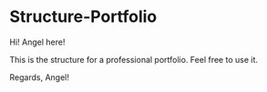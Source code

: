 # Structure-Portfolio

Hi! Angel here!

This is the structure for a professional portfolio. Feel free to use it.

Regards, Angel!
